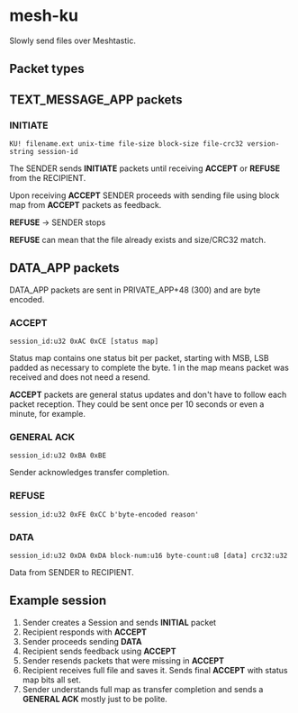 mesh-ku
=======

Slowly send files over Meshtastic.

Packet types
------------

## TEXT_MESSAGE_APP packets

### INITIATE

  `KU! filename.ext unix-time file-size block-size file-crc32 version-string session-id`

The SENDER sends **INITIATE** packets until receiving **ACCEPT** or **REFUSE** from the RECIPIENT.

Upon receiving **ACCEPT** SENDER proceeds with sending file using block map from **ACCEPT** packets as feedback.

**REFUSE** -> SENDER stops

**REFUSE** can mean that the file already exists and size/CRC32 match.

## DATA_APP packets

DATA_APP packets are sent in PRIVATE_APP+48 (300) and are byte encoded.

### ACCEPT

  `session_id:u32 0xAC 0xCE [status map]` 

Status map contains one status bit per packet, starting with MSB, LSB padded as necessary to complete the byte. 1 in the map means packet was received and does not need a resend.

**ACCEPT** packets are general status updates and don't have to follow each packet reception. They could be sent once per 10 seconds or even a minute, for example.

### GENERAL ACK
  
  `session_id:u32 0xBA 0xBE`

Sender acknowledges transfer completion.

### REFUSE

  `session_id:u32 0xFE 0xCC b'byte-encoded reason'`

### DATA

  `session_id:u32 0xDA 0xDA block-num:u16 byte-count:u8 [data] crc32:u32`

Data from SENDER to RECIPIENT.

Example session
---------------

1. Sender creates a Session and sends **INITIAL** packet
2. Recipient responds with **ACCEPT**
3. Sender proceeds sending **DATA**
4. Recipient sends feedback using **ACCEPT**
5. Sender resends packets that were missing in **ACCEPT**
6. Recipient receives full file and saves it. Sends final **ACCEPT** with status map bits all set.
7. Sender understands full map as transfer completion and sends a **GENERAL ACK** mostly just to be polite.

